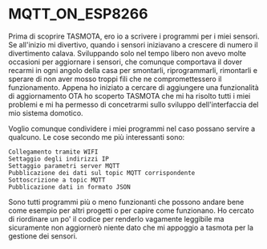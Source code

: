 # MQTT_ON_ESP8266
Prima di scoprire TASMOTA, ero io a scrivere i programmi per i miei sensori. Se all'inizio mi divertivo, quando i sensori iniziavano a crescere di numero il divertimento calava. Sviluppando solo nel tempo libero non avevo molte occasioni per aggiornare i sensori, che comunque comportava il dover recarmi in ogni angolo della casa per smontarli, riprogrammarli, rimontarli e sperare di non aver mosso troppi fili che ne compromettessero il funzionamento. Appena ho iniziato a cercare di aggiungere una funzionalità di aggiornamento OTA ho scoperto TASMOTA che mi ha risolto tutti i miei problemi e mi ha permesso di concetrarmi sullo sviluppo dell'interfaccia del mio sistema domotico.

Voglio comunque condividere i miei programmi nel caso possano servire a qualcuno. Le cose secondo me più interessanti sono:

    Collegamento tramite WIFI
    Settaggio degli indirizzi IP
    Settaggio parametri server MQTT
    Pubblicazione dei dati sul topic MQTT corrispondente
    Sottoscrizione a topic MQTT
    Pubblicazione dati in formato JSON

Sono tutti programmi più o meno funzionanti che possono andare bene come esempio per altri progetti o per capire come funzionano. Ho cercato di riordinare un po' il codice per renderlo vagamente leggibile ma sicuramente non aggiornerò niente dato che mi appoggio a tasmota per la gestione dei sensori.
